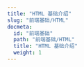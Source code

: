 ```yaml
---
title: "HTML 基础介绍"
slug: "前端基础/HTML"
docmeta:
  id: "前端基础"
  path: "前端基础/HTML"
  title: "HTML 基础介绍"
  weight: 1
---
```

